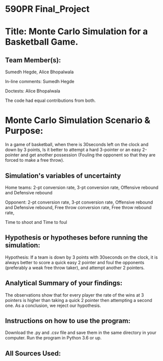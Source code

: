 # 590PR Final_Project


# Title: Monte Carlo Simulation for a Basketball Game.

## Team Member(s):
Sumedh Hegde, Alice Bhopalwala

In-line comments: Sumedh Hegde

Doctests: Alice Bhopalwala

The code had equal contributions from both.

# Monte Carlo Simulation Scenario & Purpose:
In a game of basketball, when there is 30seconds left on the clock and down by 3 points, Is it better to attempt a hard 3-pointer or an easy 2-pointer and get another possession (Fouling the opponent so that they are forced to make a free throw). 

## Simulation's variables of uncertainty
Home teams:
2-pt conversion rate,
3-pt conversion rate,
Offensive rebound and Defensive rebound

Opponent:
2-pt conversion rate,
3-pt conversion rate,
Offensive rebound and Defensive rebound,
Free throw conversion rate,
Free throw rebound rate,

Time to shoot and Time to foul

## Hypothesis or hypotheses before running the simulation:
Hypothesis: If a team is down by 3 points with 30seconds on the clock, it is always better to score a quick easy 2 pointer and foul the opponents (preferably a weak free throw taker), and attempt another 2 pointers.

## Analytical Summary of your findings: 
The observations show that for every player the rate of the wins at 3 pointers is higher than taking a quick 2 pointer then attempting a second one. As a conclusion, we reject our hypothesis.

## Instructions on how to use the program:
Download the .py and .csv file and save them in the same directory in your computer. Run the program in Python 3.6 or up.

## All Sources Used:
